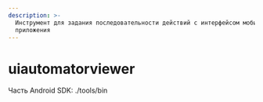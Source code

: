 ```yaml
---
description: >-
  Инструмент для задания последовательности действий с интерфейсом мобильного
  приложения
---
```


# uiautomatorviewer

Часть Android SDK: ./tools/bin
